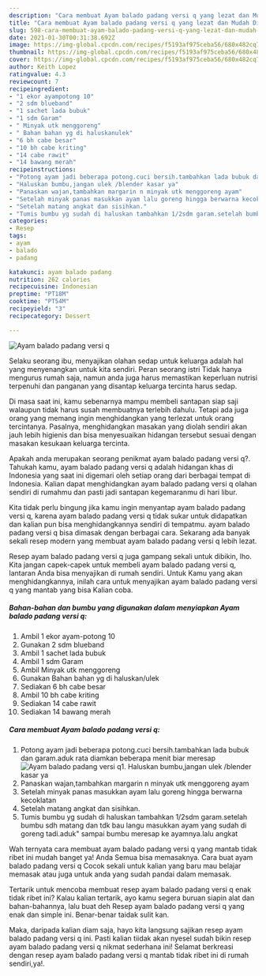 ```yaml
---
description: "Cara membuat Ayam balado padang versi q yang lezat dan Mudah Dibuat"
title: "Cara membuat Ayam balado padang versi q yang lezat dan Mudah Dibuat"
slug: 598-cara-membuat-ayam-balado-padang-versi-q-yang-lezat-dan-mudah-dibuat
date: 2021-01-30T00:31:38.692Z
image: https://img-global.cpcdn.com/recipes/f5193af975ceba56/680x482cq70/ayam-balado-padang-versi-q-foto-resep-utama.jpg
thumbnail: https://img-global.cpcdn.com/recipes/f5193af975ceba56/680x482cq70/ayam-balado-padang-versi-q-foto-resep-utama.jpg
cover: https://img-global.cpcdn.com/recipes/f5193af975ceba56/680x482cq70/ayam-balado-padang-versi-q-foto-resep-utama.jpg
author: Keith Lopez
ratingvalue: 4.3
reviewcount: 7
recipeingredient:
- "1 ekor ayampotong 10"
- "2 sdm blueband"
- "1 sachet lada bubuk"
- "1 sdm Garam"
- " Minyak utk menggoreng"
- " Bahan bahan yg di haluskanulek"
- "6 bh cabe besar"
- "10 bh cabe kriting"
- "14 cabe rawit"
- "14 bawang merah"
recipeinstructions:
- "Potong ayam jadi beberapa potong.cuci bersih.tambahkan lada bubuk dan garam.aduk rata diamkan beberapa menit biar meresap"
- "Haluskan bumbu,jangan ulek /blender kasar ya"
- "Panaskan wajan,tambahkan margarin n minyak utk menggoreng ayam"
- "Setelah minyak panas masukkan ayam lalu goreng hingga berwarna kecoklatan"
- "Setelah matang angkat dan sisihkan."
- "Tumis bumbu yg sudah di haluskan tambahkan 1/2sdm garam.setelah bumbu sdh matang dan tdk bau langu masukkan ayam yang sudah di goreng tadi.aduk&#34; sampai bumbu meresap ke ayamnya.lalu angkat"
categories:
- Resep
tags:
- ayam
- balado
- padang

katakunci: ayam balado padang 
nutrition: 262 calories
recipecuisine: Indonesian
preptime: "PT18M"
cooktime: "PT54M"
recipeyield: "3"
recipecategory: Dessert

---
```



![Ayam balado padang versi q](https://img-global.cpcdn.com/recipes/f5193af975ceba56/680x482cq70/ayam-balado-padang-versi-q-foto-resep-utama.jpg)

Selaku seorang ibu, menyajikan olahan sedap untuk keluarga adalah hal yang menyenangkan untuk kita sendiri. Peran seorang istri Tidak hanya mengurus rumah saja, namun anda juga harus memastikan keperluan nutrisi terpenuhi dan panganan yang disantap keluarga tercinta harus sedap.

Di masa  saat ini, kamu sebenarnya mampu membeli santapan siap saji walaupun tidak harus susah membuatnya terlebih dahulu. Tetapi ada juga orang yang memang ingin menghidangkan yang terlezat untuk orang tercintanya. Pasalnya, menghidangkan masakan yang diolah sendiri akan jauh lebih higienis dan bisa menyesuaikan hidangan tersebut sesuai dengan masakan kesukaan keluarga tercinta. 



Apakah anda merupakan seorang penikmat ayam balado padang versi q?. Tahukah kamu, ayam balado padang versi q adalah hidangan khas di Indonesia yang saat ini digemari oleh setiap orang dari berbagai tempat di Indonesia. Kalian dapat menghidangkan ayam balado padang versi q olahan sendiri di rumahmu dan pasti jadi santapan kegemaranmu di hari libur.

Kita tidak perlu bingung jika kamu ingin menyantap ayam balado padang versi q, karena ayam balado padang versi q tidak sukar untuk didapatkan dan kalian pun bisa menghidangkannya sendiri di tempatmu. ayam balado padang versi q bisa dimasak dengan berbagai cara. Sekarang ada banyak sekali resep modern yang membuat ayam balado padang versi q lebih lezat.

Resep ayam balado padang versi q juga gampang sekali untuk dibikin, lho. Kita jangan capek-capek untuk membeli ayam balado padang versi q, lantaran Anda bisa menyajikan di rumah sendiri. Untuk Kamu yang akan menghidangkannya, inilah cara untuk menyajikan ayam balado padang versi q yang mantab yang bisa Kalian coba.

<!--inarticleads1-->

##### Bahan-bahan dan bumbu yang digunakan dalam menyiapkan Ayam balado padang versi q:

1. Ambil 1 ekor ayam-potong 10
1. Gunakan 2 sdm blueband
1. Ambil 1 sachet lada bubuk
1. Ambil 1 sdm Garam
1. Ambil  Minyak utk menggoreng
1. Gunakan  Bahan bahan yg di haluskan/ulek
1. Sediakan 6 bh cabe besar
1. Ambil 10 bh cabe kriting
1. Sediakan 14 cabe rawit
1. Sediakan 14 bawang merah




<!--inarticleads2-->

##### Cara membuat Ayam balado padang versi q:

1. Potong ayam jadi beberapa potong.cuci bersih.tambahkan lada bubuk dan garam.aduk rata diamkan beberapa menit biar meresap
<img src="https://img-global.cpcdn.com/steps/ff552a1c5b922f96/160x128cq70/ayam-balado-padang-versi-q-langkah-memasak-1-foto.jpg" alt="Ayam balado padang versi q">1. Haluskan bumbu,jangan ulek /blender kasar ya
1. Panaskan wajan,tambahkan margarin n minyak utk menggoreng ayam
1. Setelah minyak panas masukkan ayam lalu goreng hingga berwarna kecoklatan
1. Setelah matang angkat dan sisihkan.
1. Tumis bumbu yg sudah di haluskan tambahkan 1/2sdm garam.setelah bumbu sdh matang dan tdk bau langu masukkan ayam yang sudah di goreng tadi.aduk&#34; sampai bumbu meresap ke ayamnya.lalu angkat




Wah ternyata cara membuat ayam balado padang versi q yang mantab tidak ribet ini mudah banget ya! Anda Semua bisa memasaknya. Cara buat ayam balado padang versi q Cocok sekali untuk kalian yang baru mau belajar memasak atau juga untuk anda yang sudah pandai dalam memasak.

Tertarik untuk mencoba membuat resep ayam balado padang versi q enak tidak ribet ini? Kalau kalian tertarik, ayo kamu segera buruan siapin alat dan bahan-bahannya, lalu buat deh Resep ayam balado padang versi q yang enak dan simple ini. Benar-benar taidak sulit kan. 

Maka, daripada kalian diam saja, hayo kita langsung sajikan resep ayam balado padang versi q ini. Pasti kalian tiidak akan nyesel sudah bikin resep ayam balado padang versi q nikmat sederhana ini! Selamat berkreasi dengan resep ayam balado padang versi q mantab tidak ribet ini di rumah sendiri,ya!.

